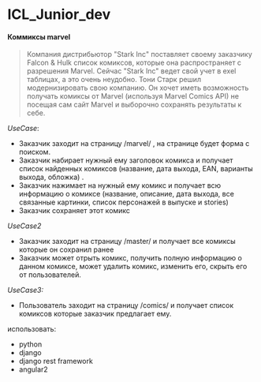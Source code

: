 # ICL_Junior_dev
#### Коммиксы marvel

> Компания дистрибьютор "Stark Inc" поставляет своему заказчику Falcon & Hulk список комиксов, которые она распространяет с разрешения Marvel. Сейчас "Stark Inc" ведет свой учет в exel таблицах, а это очень неудобно. Тони Старк решил модернизировать свою компанию.
Он хочет иметь возможность получать комиксы от Marvel (используя Marvel Comics API) не посещая сам сайт Marvel и выборочно сохранять результаты к себе.

_UseCase_:
- Заказчик заходит на страницу /marvel/ , на странице будет форма с поиском.
- Заказчик набирает нужный ему заголовок комикса и получает список найденных комиксов (название, дата выхода, EAN, варианты выхода, обложка) .
- Заказчик нажимает на нужный ему комикс и получает всю информацию о комиксе (название, описание, дата выхода, все связанные картинки, список персонажей в выпуске и stories)
- Заказчик сохраняет этот комикс

_UseCase2_
- Заказчик заходит на страницу /master/ и получает все комиксы которые он сохранил ранее
- Заказчик может отрыть комикс, получить полную информацию о данном комиксе, может удалить комикс, изменить его, скрыть его от пользователей.

_UseCase3:_
- Пользователь заходит на страницу /comics/ и получает список комиксов которые заказчик предлагает ему.

использовать:
- python
- django
- django rest framework
- angular2
